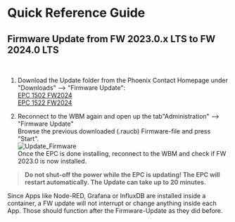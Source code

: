 # Quick Reference Guide<br>

## Firmware Update from FW 2023.0.x LTS to FW 2024.0 LTS
<br>



1. Download the Update folder from the Phoenix Contact Homepage under "Downloads" --> "Firmware Update": <br> [EPC 1502 FW2024](https://www.phoenixcontact.com/product/1185416) <br>
[EPC 1522 FW2024](https://www.phoenixcontact.com/product/1185423) <BR>


2. Reconnect to the WBM again and open up the tab"Administration" --> "Firmware Update" <br>
Browse the previous downloaded (.raucb) Firmware-file and press "Start". <br>
![Update_Firmware](/FW_2023/images/Update_Firmware23.jpg) <br>
Once the EPC is done installing, reconnect to the WBM and check if FW 2023.0 is now installed. <br>

> **Do not shut-off the power while the EPC is updating! The EPC will restart automatically. The Update can take up to 20 minutes.**


Since Apps like Node-RED, Grafana or InfluxDB are installed inside a container, a FW update will not interrupt or change anything inside each App. 
Those should function after the Firmware-Update as they did before.
